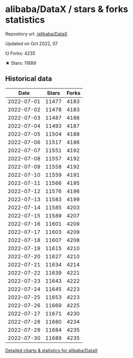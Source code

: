 # alibaba/DataX / stars & forks statistics

Repository url: [/alibaba/DataX](https://github.com/alibaba/DataX)

Updated on Oct 2022, 07

☋ Forks: 4235

★ Stars: 11689

## Historical data
| Date | Stars | Forks |
|------|-------|-------|
| 2022-07-01 | 11477 | 4183 | 
| 2022-07-02 | 11478 | 4183 | 
| 2022-07-03 | 11487 | 4186 | 
| 2022-07-04 | 11493 | 4187 | 
| 2022-07-05 | 11504 | 4188 | 
| 2022-07-06 | 11517 | 4186 | 
| 2022-07-07 | 11551 | 4192 | 
| 2022-07-08 | 11557 | 4192 | 
| 2022-07-09 | 11558 | 4192 | 
| 2022-07-10 | 11559 | 4191 | 
| 2022-07-11 | 11566 | 4195 | 
| 2022-07-12 | 11576 | 4196 | 
| 2022-07-13 | 11583 | 4199 | 
| 2022-07-14 | 11585 | 4203 | 
| 2022-07-15 | 11589 | 4207 | 
| 2022-07-16 | 11601 | 4209 | 
| 2022-07-17 | 11603 | 4209 | 
| 2022-07-18 | 11607 | 4208 | 
| 2022-07-19 | 11615 | 4210 | 
| 2022-07-20 | 11627 | 4210 | 
| 2022-07-21 | 11634 | 4214 | 
| 2022-07-22 | 11639 | 4221 | 
| 2022-07-23 | 11643 | 4222 | 
| 2022-07-24 | 11645 | 4223 | 
| 2022-07-25 | 11653 | 4223 | 
| 2022-07-26 | 11669 | 4225 | 
| 2022-07-27 | 11671 | 4230 | 
| 2022-07-28 | 11680 | 4234 | 
| 2022-07-29 | 11684 | 4235 | 
| 2022-07-30 | 11689 | 4235 | 


[Detailed charts & statistics for alibaba/DataX](https://reviewgithub.com/rep/alibaba/DataX)
